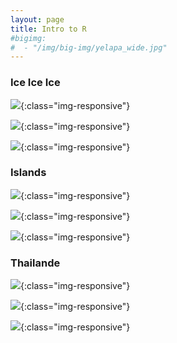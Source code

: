 ```yaml
---
layout: page
title: Intro to R
#bigimg:
#  - "/img/big-img/yelapa_wide.jpg"
---
```


### Ice Ice Ice 

![](/img/big-img/cavern.png){:class="img-responsive"}

![](/img/big-img/scooter.png){:class="img-responsive"}

![](/img/big-img/poule.png){:class="img-responsive"}


### Islands

![](/img/big-img/fleur.png){:class="img-responsive"}

![](/img/big-img/canne.png){:class="img-responsive"}

![](/img/big-img/vache.png){:class="img-responsive"}

### Thailande

![](/img/big-img/temple.JPG){:class="img-responsive"}

![](/img/big-img/deesse.JPG){:class="img-responsive"}

![](/img/big-img/regard.JPG){:class="img-responsive"}
